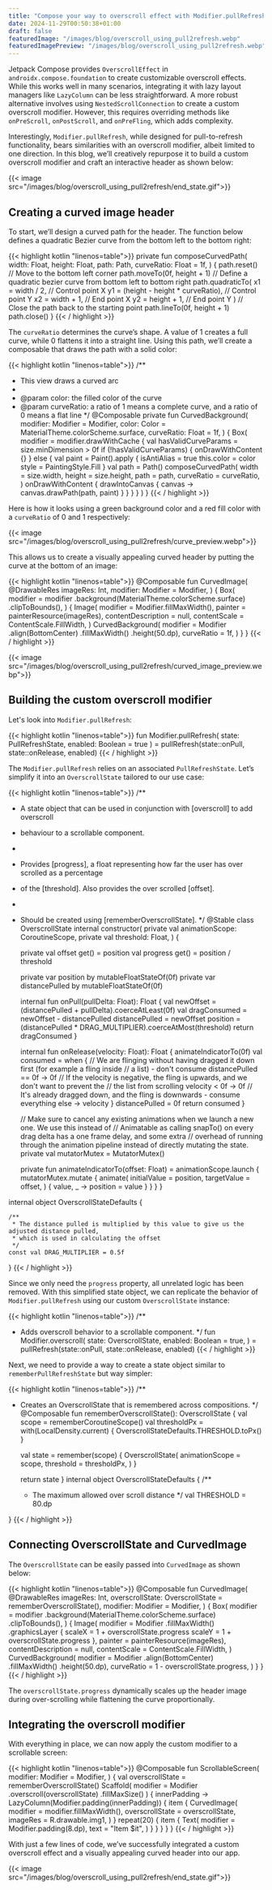 ```yaml
---
title: "Compose your way to overscroll effect with Modifier.pullRefresh"
date: 2024-11-29T00:50:38+01:00
draft: false
featuredImage: "/images/blog/overscroll_using_pull2refresh.webp"
featuredImagePreview: "/images/blog/overscroll_using_pull2refresh.webp"
---
```


Jetpack Compose provides `OverscrollEffect` in `androidx.compose.foundation` to create customizable overscroll effects.
While this works well in many scenarios, integrating it with lazy layout managers like `LazyColumn` can be less 
straightforward. A more robust alternative involves using `NestedScrollConnection` to create a custom overscroll modifier.
However, this requires overriding methods like `onPreScroll`, `onPostScroll`, and `onPreFling`, which adds complexity.

Interestingly, `Modifier.pullRefresh`, while designed for pull-to-refresh functionality, bears similarities
with an overscroll modifier, albeit limited to one direction.
In this blog, we’ll creatively repurpose it to build a custom overscroll modifier and 
craft an interactive header as shown below:

{{< image src="/images/blog/overscroll_using_pull2refresh/end_state.gif">}}

## Creating a curved image header

To start, we’ll design a curved path for the header. The function below defines a quadratic Bezier curve from 
the bottom left to the bottom right:

{{< highlight kotlin "linenos=table">}}
private fun composeCurvedPath(
    width: Float,
    height: Float,
    path: Path,
    curveRatio: Float = 1f,
) {
    path.reset()
    // Move to the bottom left corner
    path.moveTo(0f, height + 1)
    // Define a quadratic bezier curve from bottom left to bottom right
    path.quadraticTo(
        x1 = width / 2, // Control point X
        y1 = (height - height * curveRatio), // Control point Y
        x2 = width + 1, // End point X
        y2 = height + 1, // End point Y
    )
    // Close the path back to the starting point
    path.lineTo(0f, height + 1)
    path.close()
}
{{< / highlight >}}

The `curveRatio` determines the curve’s shape. A value of 1 creates a full curve, while 0 flattens it into a straight line.
Using this path, we’ll create a composable that draws the path with a solid color:

{{< highlight kotlin "linenos=table">}}
/**
 * This view draws a curved arc
 *
 * @param color: the filled color of the curve
 * @param curveRatio: a ratio of 1 means a complete curve, and a ratio of 0 means a flat line
 */
@Composable
private fun CurvedBackground(
    modifier: Modifier = Modifier,
    color: Color = MaterialTheme.colorScheme.surface,
    curveRatio: Float = 1f,
) {
    Box(
        modifier = modifier.drawWithCache {
            val hasValidCurveParams = size.minDimension > 0f
            if (!hasValidCurveParams) {
                onDrawWithContent {}
            } else {
                val paint = Paint().apply {
                    isAntiAlias = true
                    this.color = color
                    style = PaintingStyle.Fill
                }
                val path = Path()
                composeCurvedPath(
                    width = size.width,
                    height = size.height,
                    path = path,
                    curveRatio = curveRatio,
                )
                onDrawWithContent {
                    drawIntoCanvas { canvas ->
                        canvas.drawPath(path, paint)
                    }
                }
            }
        }
    )
}
{{< / highlight >}}

Here is how it looks using a green background color and a red fill color with a `curveRatio` of 0 and 1 respectively:

{{< image src="/images/blog/overscroll_using_pull2refresh/curve_preview.webp">}}

This allows us to create a visually appealing curved header by putting the curve at the bottom of an image:

{{< highlight kotlin "linenos=table">}}
@Composable
fun CurvedImage(
    @DrawableRes imageRes: Int,
    modifier: Modifier = Modifier,
) {
    Box(
        modifier = modifier
            .background(MaterialTheme.colorScheme.surface)
            .clipToBounds(),
    ) {
        Image(
            modifier = Modifier.fillMaxWidth(),
            painter = painterResource(imageRes),
            contentDescription = null,
            contentScale = ContentScale.FillWidth,
        )
        CurvedBackground(
            modifier = Modifier
                .align(BottomCenter)
                .fillMaxWidth()
                .height(50.dp),
            curveRatio = 1f,
        )
    }
}
{{< / highlight >}}

{{< image src="/images/blog/overscroll_using_pull2refresh/curved_image_preview.webp">}}

## Building the custom overscroll modifier

Let's look into `Modifier.pullRefresh`:

{{< highlight kotlin "linenos=table">}}
fun Modifier.pullRefresh(
    state: PullRefreshState,
    enabled: Boolean = true
) = pullRefresh(state::onPull, state::onRelease, enabled)
{{< / highlight >}}

The `Modifier.pullRefresh` relies on an associated `PullRefreshState`. Let’s simplify it into an `OverscrollState` 
tailored to our use case:

{{< highlight kotlin "linenos=table">}}
/**
 * A state object that can be used in conjunction with [overscroll] to add overscroll
 * behaviour to a scrollable component.
 *
 * Provides [progress], a float representing how far the user has over scrolled as a percentage
 * of the [threshold]. Also provides the over scrolled [offset].
 *
 * Should be created using [rememberOverscrollState].
 */
@Stable
class OverscrollState internal constructor(
    private val animationScope: CoroutineScope,
    private val threshold: Float,
) {

    private val offset get() = position
    val progress get() = position / threshold

    private var position by mutableFloatStateOf(0f)
    private var distancePulled by mutableFloatStateOf(0f)

    internal fun onPull(pullDelta: Float): Float {
        val newOffset = (distancePulled + pullDelta).coerceAtLeast(0f)
        val dragConsumed = newOffset - distancePulled
        distancePulled = newOffset
        position = (distancePulled * DRAG_MULTIPLIER).coerceAtMost(threshold)
        return dragConsumed
    }

    internal fun onRelease(velocity: Float): Float {
        animateIndicatorTo(0f)
        val consumed = when {
            // We are flinging without having dragged it down first (for example a fling inside
            // a list) - don't consume
            distancePulled == 0f -> 0f
            // If the velocity is negative, the fling is upwards, and we don't want to prevent the
            // the list from scrolling
            velocity < 0f -> 0f
            // It's already dragged down, and the fling is downwards - consume everything
            else -> velocity
        }
        distancePulled = 0f
        return consumed
    }

    // Make sure to cancel any existing animations when we launch a new one. We use this instead of
    // Animatable as calling snapTo() on every drag delta has a one frame delay, and some extra
    // overhead of running through the animation pipeline instead of directly mutating the state.
    private val mutatorMutex = MutatorMutex()

    private fun animateIndicatorTo(offset: Float) = animationScope.launch {
        mutatorMutex.mutate {
            animate(
                initialValue = position,
                targetValue = offset,
            ) { value, _ ->
                position = value
            }
        }
    }
}

internal object OverscrollStateDefaults {

    /**
     * The distance pulled is multiplied by this value to give us the adjusted distance pulled,
     * which is used in calculating the offset
     */
    const val DRAG_MULTIPLIER = 0.5f

}
{{< / highlight >}}

Since we only need the `progress` property, all unrelated logic has been removed. 
With this simplified state object, we can replicate the behavior of `Modifier.pullRefresh` 
using our custom `OverscrollState` instance:

{{< highlight kotlin "linenos=table">}}
/**
 * Adds overscroll behavior to a scrollable component.
 */
fun Modifier.overscroll(
    state: OverscrollState,
    enabled: Boolean = true,
) = pullRefresh(state::onPull, state::onRelease, enabled)
{{< / highlight >}}

Next, we need to provide a way to create a state object similar to `rememberPullRefreshState` but way simpler:

{{< highlight kotlin "linenos=table">}}
/**
 * Creates an OverscrollState that is remembered across compositions.
 */
@Composable
fun rememberOverscrollState(): OverscrollState {
    val scope = rememberCoroutineScope()
    val thresholdPx = with(LocalDensity.current) { OverscrollStateDefaults.THRESHOLD.toPx() }

    val state = remember(scope) {
        OverscrollState(
            animationScope = scope,
            threshold = thresholdPx,
        )
    }

    return state
}
internal object OverscrollStateDefaults {
    /**
     * The maximum allowed over scroll distance
     */
    val THRESHOLD = 80.dp

}
{{< / highlight >}}

## Connecting OverscrollState and CurvedImage

The `OverscrollState` can be easily passed into `CurvedImage` as shown below:

{{< highlight kotlin "linenos=table">}}
@Composable
fun CurvedImage(
    @DrawableRes imageRes: Int,
    overscrollState: OverscrollState = rememberOverscrollState(),
    modifier: Modifier = Modifier,
) {
    Box(
        modifier = modifier
            .background(MaterialTheme.colorScheme.surface)
            .clipToBounds(),
    ) {
        Image(
            modifier = Modifier
                .fillMaxWidth()
                .graphicsLayer {
                    scaleX = 1 + overscrollState.progress
                    scaleY = 1 + overscrollState.progress
                },
            painter = painterResource(imageRes),
            contentDescription = null,
            contentScale = ContentScale.FillWidth,
        )
        CurvedBackground(
            modifier = Modifier
                .align(BottomCenter)
                .fillMaxWidth()
                .height(50.dp),
            curveRatio = 1 - overscrollState.progress,
        )
    }
}
{{< / highlight >}}

The `overscrollState.progress` dynamically scales up the header image during over-scrolling 
while flattening the curve proportionally.

## Integrating the overscroll modifier

With everything in place, we can now apply the custom modifier to a scrollable screen:

{{< highlight kotlin "linenos=table">}}
@Composable
fun ScrollableScreen(
    modifier: Modifier = Modifier,
) {
    val overscrollState = rememberOverscrollState()
    Scaffold(
        modifier = Modifier
            .overscroll(overscrollState)
            .fillMaxSize()
    ) { innerPadding ->
        LazyColumn(Modifier.padding(innerPadding)) {
            item {
                CurvedImage(
                    modifier = modifier.fillMaxWidth(),
                    overscrollState = overscrollState,
                    imageRes = R.drawable.img1,
                )
            }
            repeat(20) {
                item {
                    Text(
                        modifier = Modifier.padding(8.dp),
                        text = "Item $it",
                    )
                }
            }
        }
    }
}
{{< / highlight >}}

With just a few lines of code, we’ve successfully integrated a custom overscroll effect and 
a visually appealing curved header into our app.

{{< image src="/images/blog/overscroll_using_pull2refresh/end_state.gif">}}
